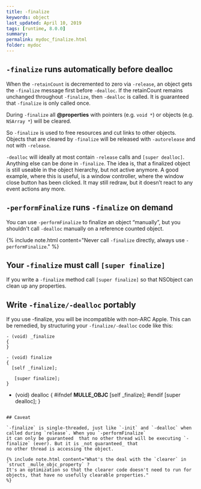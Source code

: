 ```yaml
---
title: -finalize
keywords: object
last_updated: April 10, 2019
tags: [runtime, 8.0.0]
summary:
permalink: mydoc_finalize.html
folder: mydoc
---
```


## `-finalize` runs automatically before dealloc

When the `-retainCount` is decremented to zero via `-release`, an object gets the `-finalize` message first before `-dealloc`.
If the retainCount remains unchanged throughout `-finalize`, then `-dealloc` is called. 
It is guaranteed that `-finalize` is only called once.

During `-finalize` all **@properties** with pointers (e.g. `void *`) or objects (e.g. `NSArray *`) will be cleared.

So `-finalize` is used to free resources and cut links to other objects. Objects that are cleared by `-finalize` 
will be released with  `-autorelease` and not with `-release`.

`-dealloc` will ideally at most contain `-release` calls and `[super dealloc]`. Anything else can be done in `-finalize`. 
The idea is, that a finalized object is still useable in the object hierarchy, but not active anymore. A good example, where this is useful, is a window controller, where the window close button has been clicked. It may still redraw, but it doesn’t react to any event actions any more.


## `-performFinalize` runs `-finalize` on demand

You can use `-performFinalize` to finalize an object “manually”, but you shouldn't call `-dealloc` manually on a reference
counted object. 

{% include note.html content="Never call `-finalize` directly, always use `-performFinalize`." %}

## Your `-finalize` must call `[super finalize]` 

If you write a `-finalize` method call `[super finalize]` so that NSObject can clean up any properties.


## Write `-finalize/-dealloc` portably 

If you use -finalize, you will be incompatible with non-ARC Apple. This can be remedied,
by structuring your `-finalize/-dealloc` code like this:


```
- (void) _finalize
{
}

- (void) finalize
{
  [self _finalize];

   [super finalize];
}

```
- (void) dealloc
{
#ifndef __MULLE_OBJC__
   [self _finalize];
#endif
   [super dealloc];
}
```

## Caveat

`-finalize` is single-threaded, just like `-init` and `-dealloc` when called during `release`. When you `-performFinalize` 
it can only be guaranteed  that no other thread will be executing `-finalize` (ever). But it is _not guaranteed_ that
no other thread is accessing the object. 

{% include note.html content="What's the deal with the `clearer` in `struct _mulle_objc_property` ?
It's an optimization so that the clearer code doesn't need to run for objects, that have no usefully clearable properties."
%}
